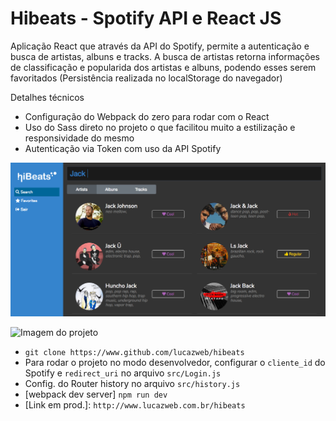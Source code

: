 # Hibeats - Spotify API e React JS

Aplicação React que através da API do Spotify, permite a autenticação e busca de artistas, albuns e tracks. A busca de artistas retorna informações de classificação e popularida dos artistas e albuns, podendo esses serem favoritados (Persistência realizada no localStorage do navegador)

Detalhes técnicos

- Configuração do Webpack do zero para rodar com o React
- Uso do Sass direto no projeto o que facilitou muito a estilização e responsividade do mesmo
- Autenticação via Token com uso da API Spotify


![Imagem do projeto](/misc/hibeats_app.png)

![Imagem do projeto](/misc/hibeats_mobile.png)
 

  - `git clone https://www.github.com/lucazweb/hibeats`
  - Para rodar o projeto no modo desenvolvedor, configurar o `cliente_id` do Spotify e `redirect_uri` no arquivo `src/Login.js`
  - Config. do Router history no arquivo `src/history.js`
  - [webpack dev server] `npm run dev`
  - [Link em prod.]: `http://www.lucazweb.com.br/hibeats ` 
